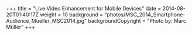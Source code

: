 +++
title = "Live Video Enhancement for Mobile Devices"
date = 2014-08-20T01:40:17Z
weight = 10
background = "photos/MSC_2014_Smartphone-Audience_Mueller_MSC2014.jpg"
backgroundCopyright = "Photo by: Marc Müller"
+++
